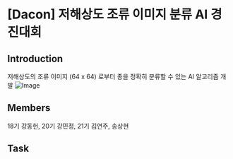# [Dacon] 저해상도 조류 이미지 분류 AI 경진대회

## Introduction
저해상도의 조류 이미지 (64 x 64) 로부터 종을 정확히 분류할 수 있는 AI 알고리즘 개발
![Image](https://github.com/user-attachments/assets/dc89d4c7-67f6-4205-b4cf-0a4453b2c054)


## Members
18기 강동헌, 20기 강민정, 21기 김연주, 송상현

## Task


